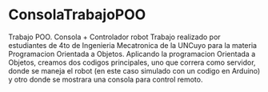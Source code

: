 # ConsolaTrabajoPOO
Trabajo POO. Consola + Controlador robot
Trabajo realizado por estudiantes de 4to de Ingenieria Mecatronica de la UNCuyo para la materia Programacion Orientada a Objetos.
Aplicando la programacion Orientada a Objetos, creamos dos codigos principales, uno que correra como servidor, donde se maneja el robot (en este caso simulado con un codigo en Arduino) y otro donde se mostrara una consola para control remoto.
